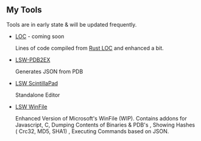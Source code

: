 ## My Tools
Tools are in early state & will be updated frequently.

- [LOC]() - coming soon

  Lines of code compiled from [Rust LOC]() and enhanced a bit.

- [LSW-PDB2EX](tools/LSW-pdbex.7z)

  Generates JSON from PDB

- [LSW ScintillaPad](tools/LSW-ScintillaPad.7z)

   Standalone Editor

- [LSW WinFile](tools/LSW-WinFile.7z)

    Enhanced Version of Microsoft's WinFile (WIP). Contains addons for Javascript, C, Dumping Contents of Binaries & PDB's , Showing Hashes ( Crc32, MD5, SHA1) , Executing Commands based on JSON.
